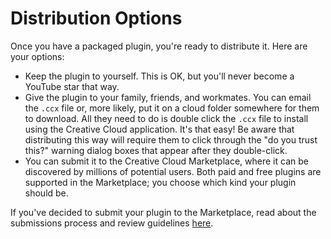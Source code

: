# Distribution Options

Once you have a packaged plugin, you're ready to distribute it. Here are your options:

* Keep the plugin to yourself. This is OK, but you'll never become a YouTube star that way.
* Give the plugin to your family, friends, and workmates. You can email the `.ccx` file or, more likely, put it on a cloud folder somewhere for them to download. All they need to do is double click the `.ccx` file to install using the Creative Cloud application. It's that easy! Be aware that distributing this way will require them to click through the "do you trust this?" warning dialog boxes that appear after they double-click.
* You can submit it to the Creative Cloud Marketplace, where it can be discovered by millions of potential users. Both paid and free plugins are supported in the Marketplace; you choose which kind your plugin should be.

If you've decided to submit your plugin to the Marketplace, read about the submissions process and review guidelines [here](../submission-checklist/).